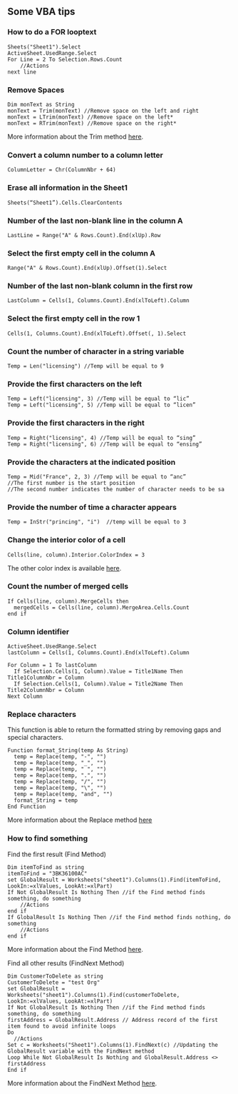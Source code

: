 ## Some VBA tips

### How to do a FOR looptext
```vba
Sheets("Sheet1").Select
ActiveSheet.UsedRange.Select
For Line = 2 To Selection.Rows.Count
    //Actions
next line
```
### Remove Spaces
```vba
Dim monText as String
monText = Trim(monText) //Remove space on the left and right
monText = LTrim(monText) //Remove space on the left*
monText = RTrim(monText) //Remove space on the right*
```
More information about the Trim method [here](https://msdn.microsoft.com/en-us/library/h9wz3dez).
### Convert a column number to a column letter
```vba
ColumnLetter = Chr(ColumnNbr + 64)
```
### Erase all information in the Sheet1
```vba
Sheets(“Sheet1”).Cells.ClearContents
```
### Number of the last non-blank line in the column A
```vba
LastLine = Range("A" & Rows.Count).End(xlUp).Row
```
### Select the first empty cell in the column A
```vba
Range("A" & Rows.Count).End(xlUp).Offset(1).Select
```
### Number of the last non-blank column in the first row
```vba
LastColumn = Cells(1, Columns.Count).End(xlToLeft).Column
```
### Select the first empty cell in the row 1
```vba
Cells(1, Columns.Count).End(xlToLeft).Offset(, 1).Select
```
### Count the number of character in a string variable
```vba
Temp = Len("licensing") //Temp will be equal to 9
```
### Provide the first characters on the left
```vba
Temp = Left("licensing", 3) //Temp will be equal to “lic”
Temp = Left("licensing", 5) //Temp will be equal to “licen”
```
### Provide the first characters in the right
```vba
Temp = Right("licensing", 4) //Temp will be equal to “sing”
Temp = Right("licensing", 6) //Temp will be equal to “ensing”
```
### Provide the characters at the indicated position
```vba
Temp = Mid("France", 2, 3) //Temp will be equal to “anc”
//The first number is the start position
//The second number indicates the number of character needs to be sa
```
### Provide the number of time a character appears
```vba
Temp = InStr("princing", "i")  //temp will be equal to 3
```
### Change the interior color of a cell
```vba
Cells(line, column).Interior.ColorIndex = 3
```
The other color index is available [here](https://msdn.microsoft.com/en-us/library/office/ff840443.aspx).
### Count the number of merged cells
```vba
If Cells(line, column).MergeCells then
  mergedCells = Cells(line, column).MergeArea.Cells.Count
end if
```
### Column identifier
```vba
ActiveSheet.UsedRange.Select
lastColumn = Cells(1, Columns.Count).End(xlToLeft).Column

For Column = 1 To lastColumn
  If Selection.Cells(1, Column).Value = Title1Name Then Title1ColumnNbr = Column
  If Selection.Cells(1, Column).Value = Title2Name Then Title2ColumnNbr = Column
Next Column
```
### Replace characters
This function is able to return the formatted string by removing gaps and special characters.
```vbscript
Function format_String(temp As String)
  temp = Replace(temp, "-", "")
  temp = Replace(temp, "_", "")
  temp = Replace(temp, " ", "")
  temp = Replace(temp, ".", "")
  temp = Replace(temp, "/", "")
  temp = Replace(temp, "\", "")
  temp = Replace(temp, "and", "")
  format_String = temp
End Function
```
More information about the Replace method [here](https://msdn.microsoft.com/en-us/library/bt3szac5)
### How to find something

Find the first result (Find Method)

```vba
Dim itemToFind as string
itemToFind = "3BK36100AC"
set GlobalResult = Worksheets("sheet1").Columns(1).Find(itemToFind, LookIn:=xlValues, LookAt:=xlPart)
If Not GlobalResult Is Nothing Then //if the Find method finds something, do something
	//Actions
end if
If GlobalResult Is Nothing Then //if the Find method finds nothing, do something
	//Actions
end if
```
More information about the Find Method [here](
https://msdn.microsoft.com/en-us/library/office/ff839746.aspx?f=255&mspperror=-2147217396).

Find all other results (FindNext Method)
```vba
Dim CustomerToDelete as string
CustomerToDelete = "test Org"
set GlobalResult = Worksheets("sheet1").Columns(1).Find(customerToDelete, LookIn:=xlValues, LookAt:=xlPart)
If Not GlobalResult Is Nothing Then //if the Find method finds something, do something
firstAddress = GlobalResult.Address // Address record of the first item found to avoid infinite loops
Do
  //Actions
Set c = Worksheets("Sheet1").Columns(1).FindNext(c) //Updating the GlobalResult variable with the FindNext method
Loop While Not GlobalResult Is Nothing and GlobalResult.Address <> firstAddress
End if
```
More information about the FindNext Method [here](
https://msdn.microsoft.com/en-us/library/office/ff196143.aspx).

